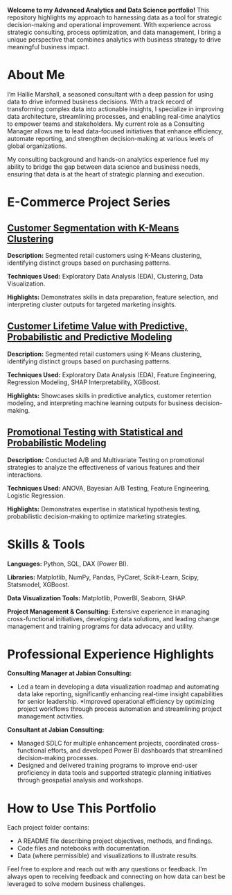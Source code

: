 **Welcome to my Advanced Analytics and Data Science portfolio!** 
This repository highlights my approach to harnessing data as a tool for strategic decision-making and operational improvement. With experience across strategic consulting, process optimization, and data management, I bring a unique perspective that combines analytics with business strategy to drive meaningful business impact.

# **About Me**
I’m Hallie Marshall, a seasoned consultant with a deep passion for using data to drive informed business decisions. With a track record of transforming complex data into actionable insights, I specialize in improving data architecture, streamlining processes, and enabling real-time analytics to empower teams and stakeholders. My current role as a Consulting Manager allows me to lead data-focused initiatives that enhance efficiency, automate reporting, and strengthen decision-making at various levels of global organizations.

My consulting background and hands-on analytics experience fuel my ability to bridge the gap between data science and business needs, ensuring that data is at the heart of strategic planning and execution.

# **E-Commerce Project Series**
## [**Customer Segmentation with K-Means Clustering**](https://github.com/hallie-marshall/retail-kmeans-clustering)
**Description:** Segmented retail customers using K-Means clustering, identifying distinct groups based on purchasing patterns.

**Techniques Used:** Exploratory Data Analysis (EDA), Clustering, Data Visualization.

**Highlights:** Demonstrates skills in data preparation, feature selection, and interpreting cluster outputs for targeted marketing insights.


## [**Customer Lifetime Value with Predictive, Probabilistic and Predictive Modeling**](https://github.com/hallie-marshall/ecommerce-churn-clv)
**Description:** Segmented retail customers using K-Means clustering, identifying distinct groups based on purchasing patterns.

**Techniques Used:**  Exploratory Data Analysis (EDA), Feature Engineering, Regression Modeling, SHAP Interpretability, XGBoost.

**Highlights:** Showcases skills in predictive analytics, customer retention modeling, and interpreting machine learning outputs for business decision-making.


## [**Promotional Testing with Statistical and Probabilistic Modeling**](https://github.com/hallie-marshall/ecommerce-promotional-abtesting)
**Description:** Conducted A/B and Multivariate Testing on promotional strategies to analyze the effectiveness of various features and their interactions.

**Techniques Used:** ANOVA, Bayesian A/B Testing, Feature Engineering, Logistic Regression.

**Highlights:** Demonstrates expertise in statistical hypothesis testing, probabilistic decision-making to optimize marketing strategies. 


# **Skills & Tools**
**Languages:** Python, SQL, DAX (Power BI).

**Libraries:** Matplotlib, NumPy, Pandas, PyCaret, Scikit-Learn, Scipy, Statsmodel, XGBoost.

**Data Visualization Tools:** Matplotlib, PowerBI, Seaborn, SHAP.

**Project Management & Consulting:** Extensive experience in managing cross-functional initiatives, developing data solutions, and leading change management and training programs for data advocacy and utility.

# **Professional Experience Highlights**
**Consulting Manager at Jabian Consulting:**

* Led a team in developing a data visualization roadmap and automating data lake reporting, significantly enhancing real-time insight capabilities for senior leadership.
*Improved operational efficiency by optimizing project workflows through process automation and streamlining project management activities.

**Consultant at Jabian Consulting:**

* Managed SDLC for multiple enhancement projects, coordinated cross-functional efforts, and developed Power BI dashboards that streamlined decision-making processes.
* Designed and delivered training programs to improve end-user proficiency in data tools and supported strategic planning initiatives through geospatial analysis and workshops.

# **How to Use This Portfolio**

Each project folder contains:
* A README file describing project objectives, methods, and findings.
* Code files and notebooks with documentation.
* Data (where permissible) and visualizations to illustrate results.

Feel free to explore and reach out with any questions or feedback. I’m always open to receiving feedback and connecting on how data can best be leveraged to solve modern business challenges.
